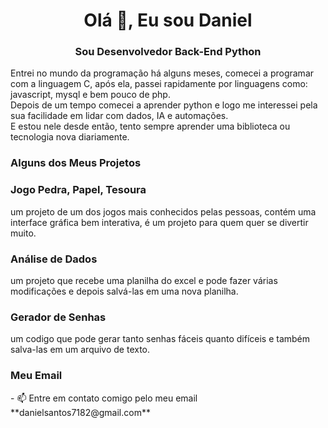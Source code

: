 
<h1 align="center">Olá 👋, Eu sou Daniel</h1>
<h3 align="center">Sou Desenvolvedor Back-End Python</h3>
Entrei no mundo da programação há alguns meses, comecei a programar com a linguagem C, após ela, passei rapidamente por linguagens como: javascript, mysql e bem pouco de php.<br>
Depois de um tempo comecei a aprender python e logo me interessei pela sua facilidade em lidar com dados, IA e automações.<br>
E estou nele desde então, tento sempre aprender uma biblioteca ou tecnologia nova diariamente.<br>

<h3>Alguns dos Meus Projetos</h3>
<h3>Jogo Pedra, Papel, Tesoura</h3> um projeto de um dos jogos mais conhecidos pelas pessoas, contém uma interface gráfica bem interativa, é um projeto para quem quer se divertir muito.<br>
<h3>Análise de Dados</h3> um projeto que recebe uma planilha do excel e pode fazer várias modificações e depois salvá-las em uma nova planilha.<br>
<h3>Gerador de Senhas</h3> um codigo que pode gerar tanto senhas fáceis quanto difíceis e também salva-las em um arquivo de texto.<br>


<h3>Meu Email</h3>
- 📫 Entre em contato comigo pelo meu email **danielsantos7182@gmail.com**<br>

<!---
<h3 align="left">Meu linkedin:</h3>
<p align="left">
<a href="https://linkedin.com/in/https://github.com/danii4532" target="blank"><img align="center" src="https://raw.githubusercontent.com/rahuldkjain/github-profile-readme-generator/master/src/images/icons/Social/linked-in-alt.svg" alt="https://github.com/danii4532" height="30" width="40" /></a>
</p>
<!---

<h3 align="left">Tecnologias:</h3>
<p align="left"> <a href="https://www.linux.org/" target="_blank" rel="noreferrer"> <img src="https://raw.githubusercontent.com/devicons/devicon/master/icons/linux/linux-original.svg" alt="linux" width="40" height="40"/> </a> <a href="https://www.mysql.com/" target="_blank" rel="noreferrer"> <img src="https://raw.githubusercontent.com/devicons/devicon/master/icons/mysql/mysql-original-wordmark.svg" alt="mysql" width="40" height="40"/> </a> <a href="https://www.python.org" target="_blank" rel="noreferrer"> <img src="https://raw.githubusercontent.com/devicons/devicon/master/icons/python/python-original.svg" alt="python" width="40" height="40"/> </a> <a href="https://www.selenium.dev" target="_blank" rel="noreferrer"> <img src="https://raw.githubusercontent.com/detain/svg-logos/780f25886640cef088af994181646db2f6b1a3f8/svg/selenium-logo.svg" alt="selenium" width="40" height="40"/> </a> </p>


<!---
- 👋 Olá!! Eu sou Daniel
- 👀 Gosto de Desenvolvimento Back-end
- 🌱 Atualmente estou aprendendo Python
- 💞️ Procuro colaborar em grandes empresas com grandes projetos
- 📫 Meu linkedin é: https://www.linkedin.com/in/daniell-santoss-s42084?trk=contact-info

Danii4532/Danii4532 is a ✨ special ✨ repository because its `README.md` (this file) appears on your GitHub profile.
You can click the Preview link to take a look at your changes.
<!---




